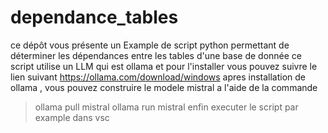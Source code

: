 # dependance_tables
ce dépôt vous présente un Example de script python permettant de déterminer les dépendances entre les tables d'une base de donnée
ce script utilise un LLM qui est ollama et pour l'installer vous pouvez suivre le lien suivant https://ollama.com/download/windows
apres installation de ollama , vous pouvez construire le modele mistral a l'aide de la commande 
>ollama pull mistral
>ollama run mistral
enfin executer le script par example dans vsc
